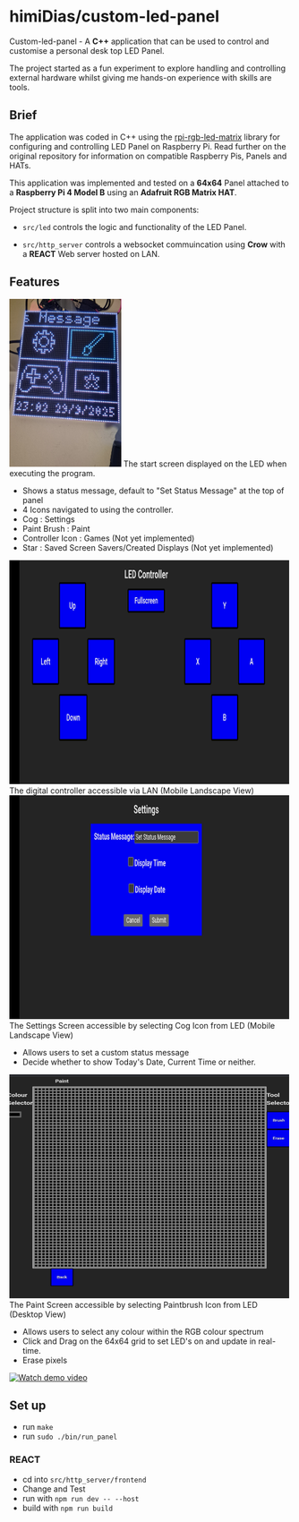 # himiDias/custom-led-panel

Custom-led-panel - A **C++** application that can be used to control and customise a personal desk top LED Panel.

The project started as a fun experiment to explore handling and controlling external hardware whilst giving me hands-on experience with skills are tools.

## Brief

The application was coded in C++ using the [rpi-rgb-led-matrix](https://github.com/hzeller/rpi-rgb-led-matrix) library for configuring and controlling LED Panel on Raspberry Pi. Read further on the original repository for information on compatible Raspberry Pis, Panels and HATs.

This application was implemented and tested on a **64x64** Panel attached to a **Raspberry Pi 4 Model B** using an **Adafruit RGB Matrix HAT**.

Project structure is split into two main components:

- `src/led` controls the logic and functionality of the LED Panel.

- `src/http_server` controls a websocket commuincation using **Crow** with a **REACT** Web server hosted on LAN.

## Features

<img src = "/assets/panel_main.jpg" alt = "Main screen on panel" height ="300" width = "200">
 The start screen displayed on the LED when executing the program.

- Shows a status message, default to "Set Status Message" at the top of panel
- 4 Icons navigated to using the controller.
- Cog : Settings
- Paint Brush : Paint
- Controller Icon : Games (Not yet implemented)
- Star : Saved Screen Savers/Created Displays (Not yet implemented)

<img src = "/assets/site_main.jpg" alt = "Main screen on site" height ="400" width = "500">
The digital controller accessible via LAN (Mobile Landscape View)
<img src = "/assets/site_settings.jpg" alt = "Settings screen on site" height ="400" width = "500">
The Settings Screen accessible by selecting Cog Icon from LED (Mobile Landscape View)

- Allows users to set a custom status message
- Decide whether to show Today's Date, Current Time or neither.

<img src = "/assets/site_draw.jpg" alt = "Paint screen on site" height ="400" width = "500">
The Paint Screen accessible by selecting Paintbrush Icon from LED (Desktop View)

- Allows users to select any colour within the RGB colour spectrum
- Click and Drag on the 64x64 grid to set LED's on and update in real-time.
- Erase pixels

[![Watch demo video](https://img.youtube.com/vi/hyGGp2ifJjk/0.jpg)](https://youtu.be/hyGGp2ifJjk)

## Set up

- run `make`
- run `sudo ./bin/run_panel`

### REACT

- cd into `src/http_server/frontend`
- Change and Test
- run with `npm run dev -- --host`
- build with `npm run build`
